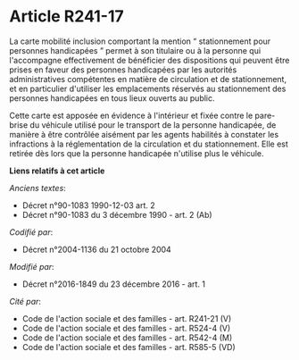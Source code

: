 # Article R241-17

La  carte mobilité inclusion comportant la mention “ stationnement pour  personnes handicapées ” permet à son titulaire ou à
la personne qui  l'accompagne effectivement de bénéficier des dispositions qui peuvent  être prises en faveur des personnes
handicapées par les autorités  administratives compétentes en matière de circulation et de  stationnement, et en particulier
d'utiliser les emplacements réservés au  stationnement des personnes handicapées en tous lieux ouverts au  public. 

Cette carte est apposée en évidence à  l'intérieur et fixée contre le pare-brise du véhicule utilisé pour le  transport de la
personne handicapée, de manière à être contrôlée  aisément par les agents habilités à constater les infractions à la
réglementation de la circulation et du stationnement. Elle est retirée  dès lors que la personne handicapée n'utilise plus le
véhicule.

**Liens relatifs à cet article**

_Anciens textes_:

  - Décret n°90-1083 1990-12-03 art. 2
  - Décret n°90-1083 du 3 décembre 1990 - art. 2 (Ab)

_Codifié par_:

  - Décret n°2004-1136 du 21 octobre 2004

_Modifié par_:

  - Décret n°2016-1849 du 23 décembre 2016 - art. 1

_Cité par_:

  - Code de l'action sociale et des familles - art. R241-21 (V)
  - Code de l'action sociale et des familles - art. R524-4 (V)
  - Code de l'action sociale et des familles - art. R542-4 (M)
  - Code de l'action sociale et des familles - art. R585-5 (VD)
